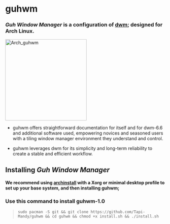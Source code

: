 # guhwm
### *Guh Window Manager* is a configuration of [dwm](https://dwm.suckless.org/); designed for Arch Linux.

<img width="256" height="256" alt="Arch_guhwm" src="https://github.com/user-attachments/assets/bbc8ed6c-8921-4acf-bc9f-410e783d7010"/>

- guhwm offers straightforward documentation for itself and for dwm-6.6 and additional software used, empowering novices and seasoned users with a tiling window manager environment they understand and control.

- guhwm leverages dwm for its simplicity and long-term reliability to create a stable and efficient workflow.

## Installing *Guh Window Manager*

#### We recommend using [archinstall](https://wiki.archlinux.org/title/Archinstall) with a Xorg or minimal desktop profile to set up your base system, and then installing guhwm;

### Use this command to install guhwm-1.0

> `sudo pacman -S git && git clone https://github.com/Tapi-Mandy/guhwm && cd guhwm && chmod +x install.sh && ./install.sh`
